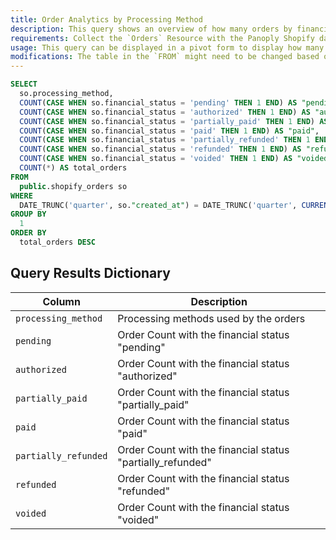 ```yaml
---
title: Order Analytics by Processing Method
description: This query shows an overview of how many orders by financial status there are per processing method.
requirements: Collect the `Orders` Resource with the Panoply Shopify data source.
usage: This query can be displayed in a pivot form to display how many orders by financial status there are per processing method.
modifications: The table in the `FROM` might need to be changed based on Schema and Destination settings in the data source. The Date Range Filter using the `created_at` in the `WHERE` clause can be changed.
---
```


```sql
SELECT
  so.processing_method,
  COUNT(CASE WHEN so.financial_status = 'pending' THEN 1 END) AS "pending",
  COUNT(CASE WHEN so.financial_status = 'authorized' THEN 1 END) AS "authorized",
  COUNT(CASE WHEN so.financial_status = 'partially_paid' THEN 1 END) AS "partially_paid",
  COUNT(CASE WHEN so.financial_status = 'paid' THEN 1 END) AS "paid",
  COUNT(CASE WHEN so.financial_status = 'partially_refunded' THEN 1 END) AS "partially_refunded",
  COUNT(CASE WHEN so.financial_status = 'refunded' THEN 1 END) AS "refunded",
  COUNT(CASE WHEN so.financial_status = 'voided' THEN 1 END) AS "voided",
  COUNT(*) AS total_orders
FROM
  public.shopify_orders so
WHERE
  DATE_TRUNC('quarter', so."created_at") = DATE_TRUNC('quarter', CURRENT_DATE)
GROUP BY
  1
ORDER BY
  total_orders DESC
```

## Query Results Dictionary

| Column | Description |
| --- | --- |
| `processing_method`| Processing methods used by the orders |
| `pending`| Order Count with the financial status "pending" |
| `authorized`| Order Count with the financial status "authorized" |
| `partially_paid`| Order Count with the financial status "partially_paid" |
| `paid`| Order Count with the financial status "paid" |
| `partially_refunded`| Order Count with the financial status "partially_refunded" |
| `refunded`| Order Count with the financial status "refunded" |
| `voided`| Order Count with the financial status "voided" |
